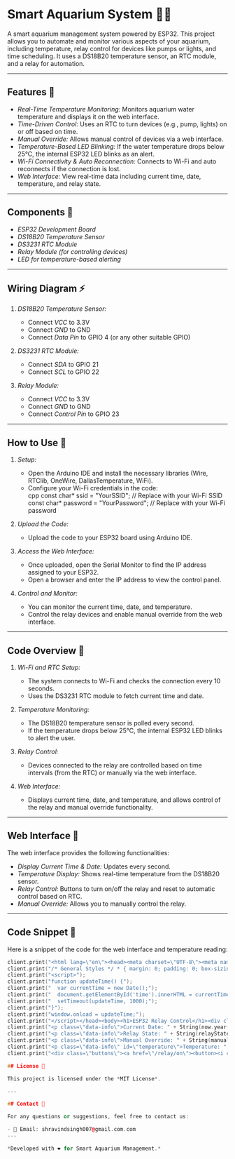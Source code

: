 # Smart Aquarium System 🐠🌿

A smart aquarium management system powered by ESP32. This project allows you to automate and monitor various aspects of your aquarium, including temperature, relay control for devices like pumps or lights, and time scheduling. It uses a DS18B20 temperature sensor, an RTC module, and a relay for automation.

---

## Features 🌟

- *Real-Time Temperature Monitoring:* Monitors aquarium water temperature and displays it on the web interface.
- *Time-Driven Control:* Uses an RTC to turn devices (e.g., pump, lights) on or off based on time.
- *Manual Override:* Allows manual control of devices via a web interface.
- *Temperature-Based LED Blinking:* If the water temperature drops below 25°C, the internal ESP32 LED blinks as an alert.
- *Wi-Fi Connectivity & Auto Reconnection:* Connects to Wi-Fi and auto reconnects if the connection is lost.
- *Web Interface:* View real-time data including current time, date, temperature, and relay state.

---

## Components 🧰

- *ESP32 Development Board*
- *DS18B20 Temperature Sensor*
- *DS3231 RTC Module*
- *Relay Module (for controlling devices)*
- *LED for temperature-based alerting*

---

## Wiring Diagram ⚡

1. *DS18B20 Temperature Sensor:*
   - Connect *VCC* to 3.3V
   - Connect *GND* to GND
   - Connect *Data Pin* to GPIO 4 (or any other suitable GPIO)

2. *DS3231 RTC Module:*
   - Connect *SDA* to GPIO 21
   - Connect *SCL* to GPIO 22

3. *Relay Module:*
   - Connect *VCC* to 3.3V
   - Connect *GND* to GND
   - Connect *Control Pin* to GPIO 23

---

## How to Use 🔧

1. *Setup:*
   - Open the Arduino IDE and install the necessary libraries (Wire, RTClib, OneWire, DallasTemperature, WiFi).
   - Configure your Wi-Fi credentials in the code:  
     cpp
     const char* ssid = "YourSSID";        // Replace with your Wi-Fi SSID
     const char* password = "YourPassword";  // Replace with your Wi-Fi password
     

2. *Upload the Code:*
   - Upload the code to your ESP32 board using Arduino IDE.

3. *Access the Web Interface:*
   - Once uploaded, open the Serial Monitor to find the IP address assigned to your ESP32.
   - Open a browser and enter the IP address to view the control panel.

4. *Control and Monitor:*
   - You can monitor the current time, date, and temperature.
   - Control the relay devices and enable manual override from the web interface.

---

## Code Overview 📑

1. *Wi-Fi and RTC Setup:*
   - The system connects to Wi-Fi and checks the connection every 10 seconds.
   - Uses the DS3231 RTC module to fetch current time and date.
   
2. *Temperature Monitoring:*
   - The DS18B20 temperature sensor is polled every second.
   - If the temperature drops below 25°C, the internal ESP32 LED blinks to alert the user.

3. *Relay Control:*
   - Devices connected to the relay are controlled based on time intervals (from the RTC) or manually via the web interface.

4. *Web Interface:*
   - Displays current time, date, and temperature, and allows control of the relay and manual override functionality.

---

## Web Interface 📱

The web interface provides the following functionalities:

- *Display Current Time & Date:* Updates every second.
- *Temperature Display:* Shows real-time temperature from the DS18B20 sensor.
- *Relay Control:* Buttons to turn on/off the relay and reset to automatic control based on RTC.
- *Manual Override:* Allows you to manually control the relay.

---

## Code Snippet 📜

Here is a snippet of the code for the web interface and temperature reading:

```cpp
client.print("<html lang=\"en\"><head><meta charset=\"UTF-8\"><meta name=\"viewport\" content=\"width=device-width, initial-scale=1.0\"><title>ESP32 Relay Control</title><style>");
client.print("/* General Styles */ * { margin: 0; padding: 0; box-sizing: border-box; } body { font-family: 'Arial', sans-serif; background: linear-gradient(135deg, #6e7e88, #4d8b9d); color: #fff; text-align: center; padding: 20px; } h1 { font-size: 3em; margin-bottom: 20px; color: #fff; text-shadow: 2px 2px 5px rgba(0, 0, 0, 0.3); } .content { background-color: rgba(255, 255, 255, 0.2); border-radius: 15px; padding: 30px; margin-bottom: 20px; box-shadow: 0 6px 15px rgba(0, 0, 0, 0.3); } .data-info { font-size: 1.5em; margin: 20px 0; color: #f1f1f1; } .buttons { margin-top: 20px; } button { background-color: #4CAF50; color: white; font-size: 1.3em; padding: 12px 25px; border: none; border-radius: 10px; cursor: pointer; transition: all 0.3s ease; margin: 10px; box-shadow: 0 4px 8px rgba(0, 0, 0, 0.2); } button:hover { background-color: #45a049; box-shadow: 0 6px 12px rgba(0, 0, 0, 0.3); } button:active { transform: scale(0.95); } .icon { font-size: 2em; margin-right: 10px; } @media screen and (max-width: 600px) { h1 { font-size: 2.2em; } .content { padding: 20px; } .data-info { font-size: 1.2em; } button { padding: 12px 20px; font-size: 1.1em; } }</style>");
client.print("<script>");
client.print("function updateTime() {");
client.print("  var currentTime = new Date();");
client.print("  document.getElementById('time').innerHTML = currentTime.getHours() + ':' + (currentTime.getMinutes() < 10 ? '0' : '') + currentTime.getMinutes() + ':' + (currentTime.getSeconds() < 10 ? '0' : '') + currentTime.getSeconds();");
client.print("  setTimeout(updateTime, 1000);");
client.print("}");
client.print("window.onload = updateTime;");
client.print("</script></head><body><h1>ESP32 Relay Control</h1><div class=\"content\"><p class=\"data-info\">Current Time: <span id=\"time\">" + String(now.hour()) + ":" + String(now.minute()) + ":" + String(now.second()) + "</span></p>");
client.print("<p class=\"data-info\">Current Date: " + String(now.year()) + "-" + String(now.month()) + "-" + String(now.day()) + "</p>");
client.print("<p class=\"data-info\">Relay State: " + String(relayState ? "ON" : "OFF") + "</p>");
client.print("<p class=\"data-info\">Manual Override: " + String(manualOverride ? "Enabled" : "Disabled") + "</p>");
client.print("<p class=\"data-info\" id=\"temperature\">Temperature: " + String(temperature) + "°C</p>");
client.print("<div class=\"buttons\"><a href=\"/relay/on\"><button><i class=\"icon\">🔌</i> Turn ON</button></a><a href=\"/relay/off\"><button><i class=\"icon\">❌</i> Turn OFF</button></a><a href=\"/relay/reset\"><button><i class=\"icon\">🔄</i> Reset to RTC Control</button></a></div></div></body></html>");

## License 📜

This project is licensed under the *MIT License*.

---

## Contact 📧

For any questions or suggestions, feel free to contact us:

- 📧 Email: shravindsingh007@gmail.com.com
---

*Developed with ❤ for Smart Aquarium Management.*
